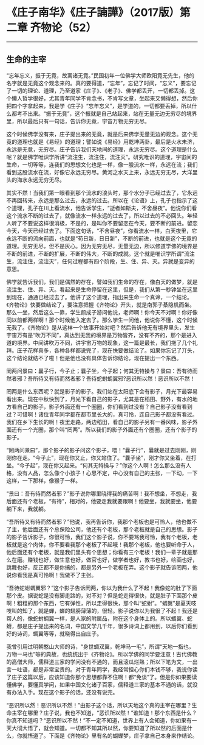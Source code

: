 # 《庄子南华》《庄子諵譁》（2017版）第二章 齐物论（52）

------

## 生命的主宰

“忘年忘义，振于无竟，故寓诸无竟。”民国初年一位佛学大师欧阳竟无先生，他的名字就是无竟这个观念来的。真的要得道，“忘年”，忘记了时间，“忘义”，要忘记了一切的理论、道理，乃至道家《庄子》、《老子》、佛学都丢开，一切都丢掉。这个懒人哲学很好，尤其青年同学不肯念书，不肯写文章，坐起来又懒得想，然后你把四个字拿起来，我是学《庄子》“忘年忘义”，是学道的，一切都要丢掉，所以什么都考不出来。“振于无竟”，这个振就是自己站起来，站在无量无边无穷尽的境界里，所以最后只有一句话，告诉你无竟，宇宙万物无穷无尽。

这个时候佛学没有来，庄子提出来的无竟，就是后来佛学无量无边的观念。这个无竟的道理也就是《易经》的道理；譬如说《易经》用乾坤两卦，最后是火水未济，永远是无竟，无穷尽。庄子告诉我们天地间的道理，永远无穷尽。这个道理是什么呢？就是佛学唯识学所讲“流注生，流注住，流注灭”。研究唯识的道理，宇宙间的生命，一切等等，连我们的思想文化也是一样，像一股流水一样，永远在流；我们看到这股流水在流，好像它永远无穷尽。黄河之水天上来，永远无穷无尽，大洋里头的海水永远无穷无尽。

其实不然！当我们第一眼看到那个流水的浪头时，那个水分子已经过去了，它永远不再回转来，永远是那么过去，永远的过去。所以在《论语》上，孔子也指示了这个道理，孔子在川上看流水，他告诉学生，“逝者如斯夫，不舍昼夜”。他说你们看这个流水不断的过去了，就像流水一样永远的过去了，所以过去的不必回头。年轻人听了不要说这样很消极，不是的，是叫你不要留恋在今天，要不断的前进。留恋今天，今天已经过去了。下面这句话，“不舍昼夜”，你看流水一样，白天夜里，它永远不断的流向前面，也就是“苟日新，日日新”，不断的前进，也就是这个无竟的道理。无穷无尽，但不是灰心。因为无穷无尽，无量无边，所以修道学佛的境界是不断的前进，不断的扩展，不断的伟大，不断的成就。这个就是唯识学所谓“流注生，流注住，流注灭”，任何过程都有四个阶段，生、住、异、灭。异就是变异的意思。

佛学就告诉我们，我们是偶然的存在，譬如我们生命的存在，像白天的做梦，就是流注生、住、异、灭。看起来是生命停留在这里，但是，我们从第一秒钟坐在这里到现在，通通已经过去了。他讲了这个道理，指出来生命一个真谛，一个结论。《齐物论》快要做结论了，要注意把握《齐物论》开头，就是南郭子綦隐机而坐。那么一坐，然后这么一靠，学生颜成子游问他说，老师啊！你今天不对啊！你好像同以前都两样啊！那个时候他入定去了。那么学生一问他，他说你不懂，这个时候无我了。《齐物论》是从这样一个故事开始对吧？然后告诉他无有境界里头，发生宇宙万有是“吹万不同”，真达到无我的境界是万物皆齐，没有不齐的，那个是进入道的境界。中间讲吹万不同，讲宇宙万物的现象，这一篇是最长，我们拖了几个礼拜。庄子花样真多，各种各样都说完了，现在快要做结论了。如果你忘记了丌头，这个结论就结不了啦！但是他也没有具体告诉你结论，现在提出一个东西。

罔两问景曰：曩子行，今子止；曩子坐，今子起；何其无特操与？景曰：吾有待而然者邪？吾所待又有待而然者邪？吾待蛇蚹蜩翼邪?恶识所以然！恶识所以不然！

罔两是什么东西呢？就是影子的影子。我们站在太阳底下会有影子，月光下最容易看出来。现在中秋快到了，月光下看自己的影子，尤其是在稻田、野外，有水的地方看自己的影子，影子外面还有一个圈圈，你们看到过没有？自己影子没有看到过？可惜啊！诸位青年同学都在都市里长大的，真可怜，连自己影子都没有看过。我们在乡下生长的啊！夜里走路，两边稻田，看自己的影子另有一番风味，影子外面还有一个光圈，那个叫“罔两”。所以我们的影子外面还有个圈圈，还有个影子的影子。

“罔两问景曰”，那个影子的影子问这个影子，喂！“曩子行”，曩就是过去刚刚，刚刚你在走。“今子止”，现在你又止，你又站住了。“曩子坐”，刚才你又坐着，在打坐。“今子起”，现在你又起来。“何其无特操与？”你这个人啊！怎么那么没有人格，没有人品，怎么像个小孩子！心思不定，中心没有自己的主张，一下动，一下这样，一下那样，像猴子一样。

“景曰：吾有待而然者邪？”影子说你哪里晓得我的痛苦啊！我不想坐，不想走，我后面还有个老板，“有待”，相对的，他要走我就要跟啊！他要坐，我就要坐，他要躺下来，我就躺。

“吾所待又有待而然者邪？”他说，我再告诉你，我那个老板也是可怜人，他也做不了主，他后面还有个总保险公司，他还有个老板，那个老板就是自己的思想。影子的影子告诉影子，你很可怜，我们这个影子说，你不要骂我可怜，我有个老板，老板就是这个肉体，你不要看我那个老板了不起哦！我那个老板，他也要听命于人，他后面还有个老板，就是我们里头有个思想；你看有三个老板！我们一辈子就是那么在磨。赚钱也好，做生意也好，做官也好，做学者也好，教书也好，绘画也好，跳舞也好，反正都不是你搞的，都是另外一个老板在弄。这个影子就告诉罔两，他说你看我是真可怜啊！我做不了主张。

“吾待蛇蚹蜩翼邪？”这个影子告诉罔两，你以为我什么了不起！我像蛇的肚了下面那个皮。据说蛇是没有脚走路的，对不对？但是蛇走得很快，就是肚子下面那个皮啊！粗粗的那个东西，它有弹性，所以走得很快，那个叫“蛇蚹”。“蜩翼”是夏天吱吱叫的知了，就是蝉，蝉的翅膀薄薄的，很轻。影子说你以为我很了不起！我还是帮人的，像蛇蚹蜩翼一样，是人家的附属品，附在这个身体上的。所以蜩翼、蛇蚹，都是庄子提出来的名词，中国文学几千年，很多诗词上都用到，以后你们看到好的诗词，蜩翼等等，就晓得出自庄子。

我曾引用过明朝憨山大师的诗，“身世蜩双翼，乾坤马一毛”，所谓“天地一指也，万物一马也”等的典故，也统统出于《齐物论》。所以学佛的同学要注意！古代佛教的高僧大师，儒释道三家的学问没有不通的，而且滚瓜烂熟；所以下笔为文，一出言一吐语，都是非常宝贵的。对于青年同学，我经常担心你们本钱不够，我说你读了庄子这篇以后，应该知道你那个思想都靠不住啊！都“免谈”了。但是你如果要读懂佛学，要懂真学问，如果中国文化诸子百家，儒释道三家的基本不通的话，就没有办法入手。现在这个影子的话，还没有说完。

“恶识所以然！恶识所以不然！”由影子这个话，所以天地这个真的主宰在哪里？生命主宰在哪里？庄子说，我也不知道，“恶识所以然！”谁知道！那个东西是什么？你真不知道吗？“恶识所以不然！”不一定不知道，世界上有人会知道，你如果有一天大彻大悟了，就会知道。一切都不知其所以然，你要知道了所以然的后面是什么，你就悟道了。下面是《齐物论》里有名的蝴蝶梦，庄子拿自己本身来作结论。
